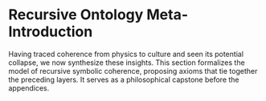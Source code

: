 # Recursive Ontology Meta-Introduction

Having traced coherence from physics to culture and seen its potential collapse, we now synthesize these insights. This section formalizes the model of recursive symbolic coherence, proposing axioms that tie together the preceding layers. It serves as a philosophical capstone before the appendices.
